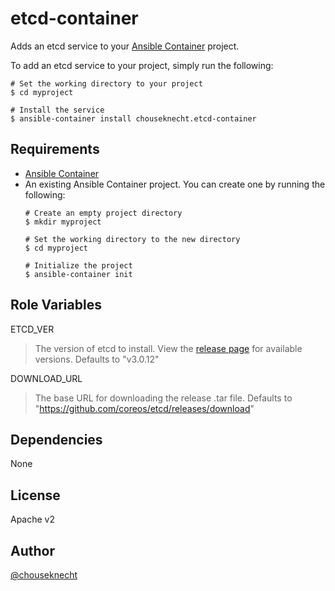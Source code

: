 # etcd-container 

Adds an etcd service to your [Ansible Container](https://github.com/ansible/ansible-container) project.

To add an etcd service to your project, simply run the following:

```
# Set the working directory to your project
$ cd myproject

# Install the service
$ ansible-container install chouseknecht.etcd-container
```

## Requirements

- [Ansible Container](https://github.com/ansible/ansible-container)
- An existing Ansible Container project. You can create one by running the following:
    ```
    # Create an empty project directory
    $ mkdir myproject
   
    # Set the working directory to the new directory
    $ cd myproject
  
    # Initialize the project
    $ ansible-container init 
    ```

## Role Variables

ETCD_VER
>The version of etcd to install. View the [release page](https://github.com/coreos/etcd/releases) for available versions. Defaults to "v3.0.12"

DOWNLOAD_URL
>The base URL for downloading the release .tar file. Defaults to "https://github.com/coreos/etcd/releases/download"

## Dependencies

None 


## License

Apache v2

## Author

[@chouseknecht](https://github.com/chouseknecht)
